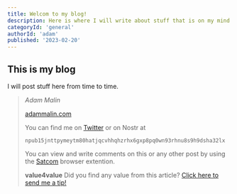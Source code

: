 ```yaml
---
title: Welcom to my blog!
description: Here is where I will write about stuff that is on my mind.
categoryId: 'general'
authorId: 'adam'
published: '2023-02-20'
---
```


## This is my blog

I will post stuff here from time to time. 

> *Adam Malin*
> 
> [adammalin.com](https://adammalin.com)
> 
> You can find me on [Twitter](https://twitter.com/thePR0M3TH3AN) or on Nostr at
> 
> `npub15jnttpymeytm80hatjqcvhhqhzrhx6gxp8pq0wn93rhnu8s9h9dsha32lx`
>
> You can view and write comments on this or any other post by using the [Satcom](https://github.com/jinglescode/web-content-conversation) browser extention.
>
> **value4value**
> Did you find any value from this article? [Click here to send me a tip!](https://adammalin.com/tip)

